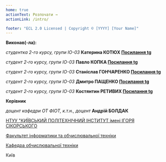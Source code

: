 ```yaml
---
home: true
actionText: Розпочати →
actionLink: /intro/

footer: "ECL 2.0 Licensed | Copyright © [YYYY] [Your Name]"
---
```



**Виконав(-ла):** 

*студентка 2-го курсу, групи ІО-03* **Катерина КОТЮХ [Посилання tg](https://t.me/kaat_kot)**

*студент 2-го курсу, групи ІО-03* **Павло КОПКА [Посилання tg](https://t.me/kopka_pavel)**

*студент 2-го курсу, групи ІО-03* **Станіслав ГОНЧАРЕНКО [Посилання tg](https://t.me/The_Wandering_Wind)**

*студент 2-го курсу, групи ІО-03* **Дмитро ПАЩЕНКО [Посилання tg](https://t.me/The_Wandering_Wind)**

*студент 2-го курсу, групи ІО-03* **Костянтин РЕТИВИХ [Посилання tg](https://t.me/The_Wandering_Wind)**


**Керівник**

*доцент кафедри ОТ ФІОТ, к.т.н., доцент*<span padding-right:5em></span> **Андрій БОЛДАК** 

[НТУУ "КИЇВСЬКИЙ ПОЛІТЕХНІЧНИЙ ІНСТИТУТ імені ІГОРЯ СІКОРСЬКОГО](https://kpi.ua/)

[Факультет інформатики та обчислювальної техніки](https://fiot.kpi.ua/)

[Кафедра обчислювальної техніки](https://comsys.kpi.ua/)

Київ
